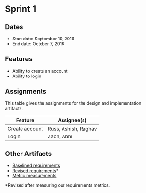 # Sprint 1

## Dates
* Start date: September 19, 2016
* End date: October 7, 2016

## Features
* Ability to create an account
* Ability to login

## Assignments

This table gives the assignments for the design and implementation artifacts.

Feature | Assignee(s)
--- | ---
Create account | Russ, Ashish, Raghav
Login | Zach, Abhi

## Other Artifacts
* [Baselined requirements](./baselined-requirements.md)
* [Revised requirements](./revised-requirements.md)\*
* [Metric measurements](./metrics.md)

\*Revised after measuring our requirements metrics.
